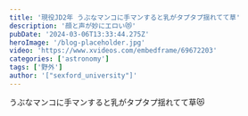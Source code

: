 ```yaml
---
title: '現役JD2年 うぶなマンコに手マンすると乳がタプタプ揺れてて草'
description: '顔と声が妙にエロい😻'
pubDate: '2024-03-06T13:33:44.275Z'
heroImage: '/blog-placeholder.jpg'
video: 'https://www.xvideos.com/embedframe/69672203'
categories: ['astronomy']
tags: ['野外']
author: '["sexford_university"]'
---
```


うぶなマンコに手マンすると乳がタプタプ揺れてて草😻




